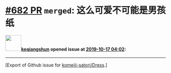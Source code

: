 # [\#682 PR](https://github.com/komeiji-satori/Dress/pull/682) `merged`: 这么可爱不可能是男孩纸

#### <img src="https://avatars.githubusercontent.com/u/50563552?v=4" width="50">[keqiangshun](https://github.com/keqiangshun) opened issue at [2019-10-17 04:02](https://github.com/komeiji-satori/Dress/pull/682):






-------------------------------------------------------------------------------



[Export of Github issue for [komeiji-satori/Dress](https://github.com/komeiji-satori/Dress).]
